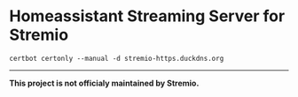 # Homeassistant Streaming Server for Stremio

```
certbot certonly --manual -d stremio-https.duckdns.org 
```

---

**This project is not officialy maintained by Stremio.**

